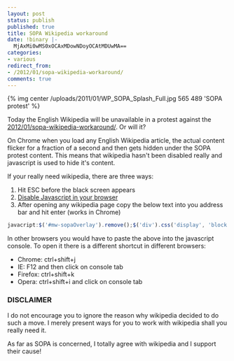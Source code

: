 ```yaml
---
layout: post
status: publish
published: true
title: SOPA Wikipedia workaround
date: !binary |-
  MjAxMi0wMS0xOCAxMDowNDoyOCAtMDUwMA==
categories:
- various
redirect_from:
- /2012/01/sopa-wikipedia-workaround/
comments: true
---
```


{% img center /uploads/2011/01/WP_SOPA_Splash_Full.jpg 565 489 'SOPA protest' %}

<!--more-->

Today the English Wikipedia will be unavailable in a protest against the [2012/01/sopa-wikipedia-workaround/](http://en.wikipedia.org/wiki/SOPA]).
Or will it?

On Chrome when you load any English Wikipedia article, the actual content flicker for a fraction of a second and then
gets hidden under the SOPA protest content. This means that wikipedia hasn't been disabled really and javascript is used
to hide it's content.

If your really need wikipedia, there are three ways:

1. Hit ESC before the black screen appears
1. [Disable Javascript in your browser](http://lmgtfy.com/?q=Disable+Javascript+in+browser)
1. After opening any wikipedia page copy the below text into you address bar and hit enter (works in Chrome)

``` js
javacript:$('#mw-sopaOverlay').remove();$('div').css('display', 'block');
```

In other browsers you would have to paste the above into the javascript console. To open it there is a different shortcut
in different browsers:

* Chrome: ctrl+shift+j
* IE: F12 and then click on console tab
* Firefox: ctrl+shift+k
* Opera: ctrl+shift+i and click on console tab

### DISCLAIMER

I do not encourage you to ignore the reason why wikipedia decided to do such a move. I merely present ways for you to
work with wikipedia shall you really need it.

As far as SOPA is concerned, I totally agree with wikipedia and I support their cause!
